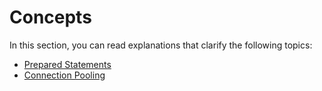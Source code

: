 # Concepts

In this section, you can read explanations that clarify the following topics:

* [Prepared Statements](/connect-data/concepts/how-to-use-prepared-statements)
* [Connection Pooling](/connect-data/concepts/connection-pooling)